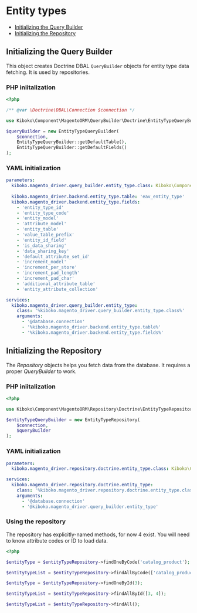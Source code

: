 # Entity types

* [Initializing the Query Builder](#initializing-the-query-builder)
* [Initializing the Repository](#initializing-the-repository)

## Initializing the Query Builder

This object creates Doctrine DBAL `QueryBuilder` objects for entity type data fetching. It is used by repositories.

### PHP iniitalization

```php
<?php

/** @var \Doctrine\DBAL\Connection $connection */

use Kiboko\Component\MagentoORM\QueryBuilder\Doctrine\EntityTypeQueryBuilder;

$queryBuilder = new EntityTypeQueryBuilder(
    $connection,
    EntityTypeQueryBuilder::getDefaultTable(),
    EntityTypeQueryBuilder::getDefaultFields()
);
```

### YAML initialization

```yaml
parameters:
  kiboko.magento_driver.query_builder.entity_type.class: Kiboko\Component\MagentoORM\QueryBuilder\Doctrine\EntityTypeQueryBuilder
  
  kiboko.magento_driver.backend.entity_type.table: 'eav_entity_type'
  kiboko.magento_driver.backend.entity_type.fields:
    - 'entity_type_id'
    - 'entity_type_code'
    - 'entity_model'
    - 'attribute_model'
    - 'entity_table'
    - 'value_table_prefix'
    - 'entity_id_field'
    - 'is_data_sharing'
    - 'data_sharing_key'
    - 'default_attribute_set_id'
    - 'increment_model'
    - 'increment_per_store'
    - 'increment_pad_length'
    - 'increment_pad_char'
    - 'additional_attribute_table'
    - 'entity_attribute_collection'

services:
  kiboko.magento_driver.query_builder.entity_type:
    class: '%kiboko.magento_driver.query_builder.entity_type.class%'
    arguments:
      - '@database.connection'
      - '%kiboko.magento_driver.backend.entity_type.table%'
      - '%kiboko.magento_driver.backend.entity_type.fields%'
```

## Initializing the Repository

The *Repository* objects helps you fetch data from the database. It requires a proper *QueryBuilder* to work.

### PHP iniitalization

```php
<?php

use Kiboko\Component\MagentoORM\Repository\Doctrine\EntityTypeRepository;

$entityTypeQueryBuilder = new EntityTypeRepository(
	$connection,
	$queryBuilder
);
```

### YAML initialization

```yaml
parameters:
  kiboko.magento_driver.repository.doctrine.entity_type.class: Kiboko\Component\MagentoORM\Repository\Doctrine\EntityTypeRepository

services:
  kiboko.magento_driver.repository.doctrine.entity_type:
    class: '%kiboko.magento_driver.repository.doctrine.entity_type.class%'
    arguments:
      - '@database.connection'
      - '@kiboko.magento_driver.query_builder.entity_type'
```

### Using the repository

The repository has explicitly-named methods, for now 4 exist. You will need to know attribute codes or ID to load data.

```php
<?php

$entityType = $entityTypeRepository->findOneByCode('catalog_product');

$entityTypeList = $entityTypeRepository->findAllByCode(['catalog_product', 'catalog_category']);

$entityType = $entityTypeRepository->findOneById(3);

$entityTypeList = $entityTypeRepository->findAllById([3, 4]);

$entityTypeList = $entityTypeRepository->findAll();
```

